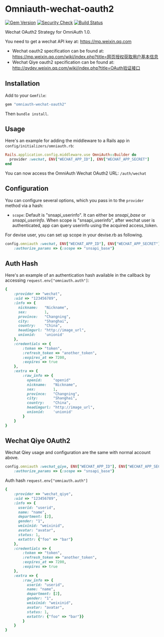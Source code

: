 Omniauth-wechat-oauth2
======================

[![Gem Version](https://img.shields.io/gem/v/omniauth-wechat-oauth2.svg)][gem]
[![Security Check](https://hakiri.io/github/NeverMin/omniauth-wechat-oauth2/master.svg)][security]
[![Build Status](https://app.travis-ci.com/Eric-Guo/omniauth-wechat-oauth2.svg?branch=master)][travis]

[gem]: https://rubygems.org/gems/omniauth-wechat-oauth2
[security]: https://hakiri.io/github/NeverMin/omniauth-wechat-oauth2/master
[travis]: https://app.travis-ci.com/github/Eric-Guo/omniauth-wechat-oauth2


Wechat OAuth2 Strategy for OmniAuth 1.0.

You need to get a wechat API key at: https://mp.weixin.qq.com

* Wechat oauth2 specification can be found at: https://mp.weixin.qq.com/wiki/index.php?title=网页授权获取用户基本信息
* Wechat Qiye oauth2 specification can be found at: http://qydev.weixin.qq.com/wiki/index.php?title=OAuth验证接口

## Installation

Add to your `Gemfile`:

```ruby
gem "omniauth-wechat-oauth2"
```

Then `bundle install`.


## Usage

Here's an example for adding the middleware to a Rails app in `config/initializers/omniauth.rb`:

```ruby
Rails.application.config.middleware.use OmniAuth::Builder do
  provider :wechat, ENV["WECHAT_APP_ID"], ENV["WECHAT_APP_SECRET"]
end
```

You can now access the OmniAuth Wechat OAuth2 URL: `/auth/wechat`

## Configuration

You can configure several options, which you pass in to the `provider` method via a hash:

* `scope`: Default is "snsapi_userinfo". It can either be *snsapi_base* or *snsapi_userinfo*. When scope is "snsapi_userinfo", after wechat user is authenticated, app can query userinfo using the acquired access_token.

For devise user, you can set up scope in your devise.rb as following.

```ruby
config.omniauth :wechat, ENV["WECHAT_APP_ID"], ENV["WECHAT_APP_SECRET"],
    :authorize_params => {:scope => "snsapi_base"}
```

## Auth Hash

Here's an example of an authentication hash available in the callback by accessing `request.env["omniauth.auth"]`:

```ruby
{
    :provider => "wechat",
    :uid => "123456789",
    :info => {
      nickname:   "Nickname",
      sex:        1,
      province:   "Changning",
      city:       "Shanghai",
      country:    "China",
      headimgurl: "http://image_url",
      unionid:    'unionid'
    },
    :credentials => {
        :token => "token",
        :refresh_token => "another_token",
        :expires_at => 7200,
        :expires => true
    },
    :extra => {
        :raw_info => {
          openid:     "openid"
          nickname:   "Nickname",
          sex:        1,
          province:   "Changning",
          city:       "Shanghai",
          country:    "China",
          headimgurl: "http://image_url",
          unionid:    'unionid'
        }
    }
}
```

## Wechat Qiye OAuth2

Wechat Qiey usage and configuration are the same with normal account above.

```ruby
config.omniauth :wechat_qiye, ENV["WECHAT_APP_ID"], ENV["WECHAT_APP_SECRET"],
    :authorize_params => {:scope => "snsapi_base"}
```

Auth hash `request.env["omniauth.auth"]`

```ruby
{
    :provider => "wechat_qiye",
    :uid => "123456789",
    :info => {
      userid: "userid",
      name: "name",
      department: [2],
      gender: "1",
      weixinid: "weixinid",
      avatar: "avatar",
      status: 1,
      extattr: {"foo" => "bar"}
    },
    :credentials => {
        :token => "token",
        :refresh_token => "another_token",
        :expires_at => 7200,
        :expires => true
    },
    :extra => {
        :raw_info => {
          userid: "userid",
          name: "name",
          department: [2],
          gender: "1",
          weixinid: "weixinid",
          avatar: "avatar",
          status: 1,
          extattr: {"foo" => "bar"}}
        }
    }
}
```
